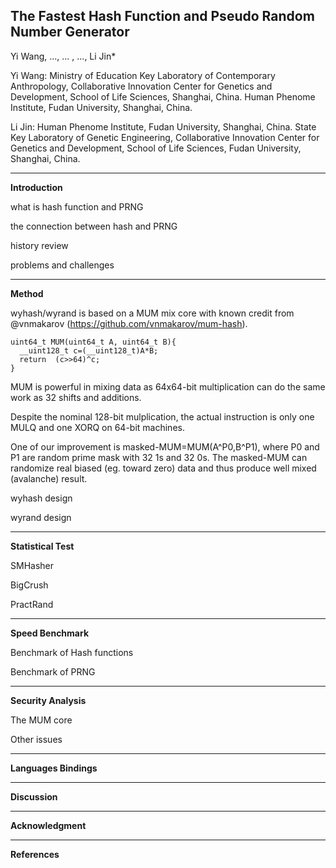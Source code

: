 The Fastest Hash Function and Pseudo Random Number Generator
----
Yi Wang, ..., ... , ..., Li Jin*

Yi Wang: Ministry of Education Key Laboratory of Contemporary Anthropology, Collaborative Innovation Center for Genetics and Development, School of Life Sciences, Shanghai, China. Human Phenome Institute, Fudan University, Shanghai, China.

Li Jin: Human Phenome Institute, Fudan University, Shanghai, China. State Key Laboratory of Genetic Engineering, Collaborative Innovation Center for Genetics and Development, School of Life Sciences, Fudan University, Shanghai, China.

----------------------------------------
**Introduction**

what is hash function and PRNG

the connection between hash and PRNG

history review

problems and challenges

----------------------------------------

**Method**

wyhash/wyrand is based on a MUM mix core with known credit from @vnmakarov (https://github.com/vnmakarov/mum-hash). 
```
uint64_t MUM(uint64_t A, uint64_t B){
  __uint128_t c=(__uint128_t)A*B;
  return  (c>>64)^c;  
}
```
MUM is powerful in mixing data as 64x64-bit multiplication can do the same work as 32 shifts and additions.

Despite the nominal 128-bit mulplication, the actual instruction is only one MULQ and one XORQ on 64-bit machines.

One of our improvement is masked-MUM=MUM(A^P0,B^P1), where P0 and P1 are random prime mask with 32 1s and 32 0s. The masked-MUM can randomize real biased (eg. toward zero) data and thus produce well mixed (avalanche) result.

wyhash design

wyrand design

----------------------------------------

**Statistical Test**

SMHasher

BigCrush

PractRand

----------------------------------------

**Speed Benchmark**

Benchmark of Hash functions 

Benchmark of PRNG

----------------------------------------

**Security Analysis**

The MUM core

Other issues

----------------------------------------

**Languages Bindings**

----------------------------------------

**Discussion**

----------------------------------------

**Acknowledgment**

----------------------------------------

**References**
